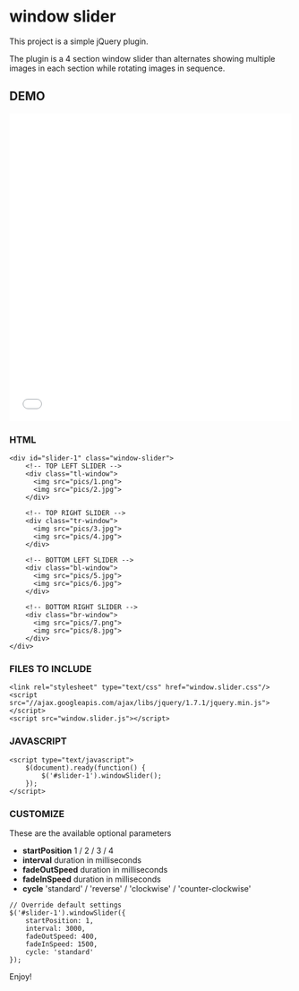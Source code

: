 # window slider

This project is a simple jQuery plugin.

The plugin is a 4 section window slider than alternates showing multiple images in each section while rotating images in sequence.

## DEMO
<iframe style="border: 0; height: 550px; width: 100%;" src="//windowslider.ajdrafts.com/"></iframe>

### HTML
```
<div id="slider-1" class="window-slider">
    <!-- TOP LEFT SLIDER -->
    <div class="tl-window">
      <img src="pics/1.png">
      <img src="pics/2.jpg">
    </div>
    
    <!-- TOP RIGHT SLIDER -->
    <div class="tr-window">
      <img src="pics/3.jpg">
      <img src="pics/4.jpg">
    </div>
    
    <!-- BOTTOM LEFT SLIDER -->
    <div class="bl-window">
      <img src="pics/5.jpg">
      <img src="pics/6.jpg">
    </div>
    
    <!-- BOTTOM RIGHT SLIDER -->
    <div class="br-window">
      <img src="pics/7.png">
      <img src="pics/8.jpg">
    </div>
</div>
```
### FILES TO INCLUDE
```
<link rel="stylesheet" type="text/css" href="window.slider.css"/>
<script src="//ajax.googleapis.com/ajax/libs/jquery/1.7.1/jquery.min.js"></script>
<script src="window.slider.js"></script>
```
### JAVASCRIPT
```
<script type="text/javascript">
    $(document).ready(function() {
        $('#slider-1').windowSlider();
    }); 
</script>
```
### CUSTOMIZE
These are the available optional parameters
* **startPosition** 1 / 2 / 3 / 4
* **interval** duration in milliseconds
* **fadeOutSpeed** duration in milliseconds
* **fadeInSpeed** duration in milliseconds
* **cycle** 'standard' / 'reverse' / 'clockwise' / 'counter-clockwise'

```
// Override default settings
$('#slider-1').windowSlider({
    startPosition: 1,
    interval: 3000,
    fadeOutSpeed: 400,
    fadeInSpeed: 1500,
    cycle: 'standard'
});
```
Enjoy!